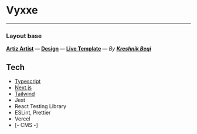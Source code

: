 # Vyxxe
---
### **Layout base**

**[Artiz Artist](https://webflow.com/templates/html/artiz-artist-website-template)  —  [Design](https://preview.webflow.com/preview/artiz-template?utm_medium=preview_link&utm_source=designer&utm_content=artiz-template&preview=bbeaad0526b08bacf80e90d8d38810f9&workflow=preview)  —  [Live Template](https://artiz-template.webflow.io/)  —**  *By **[Kreshnik Beqi](https://webflow.com/templates/designers/kreshnik-beqi)***

## Tech

- [Typescript](https://www.typescriptlang.org/)
- [Next.js](https://nextjs.org/)
- [Tailwind](https://tailwindcss.com/)
- Jest
- React Testing Library
- ESLint, Prettier
- Vercel
- [- CMS -]